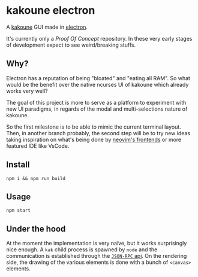 # kakoune electron

A [kakoune](http://kakoune.org) GUI made in [electron](https://electronjs.org).

It's currently only a *Proof Of Concept* repository.
In these very early stages of development expect to see weird/breaking stuffs.

## Why?

Electron has a reputation of being "bloated" and "eating all RAM". So what would be the benefit over
the native ncurses UI of kakoune which already works very well?

The goal of this project is more to serve as a platform to experiment with new UI paradigms, in regards of the
modal and multi-selections nature of kakoune.

So the first milestone is to be able to mimic the current terminal layout.
Then, in another branch probably, the second step will be to try new ideas taking inspiration
on what's being done by [neovim's frontends](https://github.com/neovim/neovim/wiki/Related-projects#gui) or more featured IDE like VsCode.

## Install

`npm i && npm run build`

## Usage

`npm start`

## Under the hood

At the moment the implementation is very naïve, but it works surprisingly nice enough.
A `kak` child process is spawned by `node` and the communication is established through the
[`JSON-RPC` api](https://github.com/mawww/kakoune/blob/master/doc/json_ui.asciidoc).
On the rendering side, the drawing of the various elements is done with a bunch of `<canvas>` elements.

